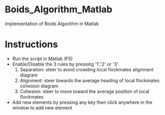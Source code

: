 # Boids_Algorithm_Matlab
Implementation of Boids Algorithm in Matlab

# Instructions
- Run the script in Matlab (F5)
- Enable/Disable the 3 rules by pressing '1','2' or '3'
    1) Separation: steer to avoid crowding local flockmates alignment diagram	
    2) Alignment: steer towards the average heading of local flockmates cohesion diagram	
    3) Cohesion: steer to move toward the average position of local flockmates
- Add new elements by pressing any key then click anywhere in the window to add new element
